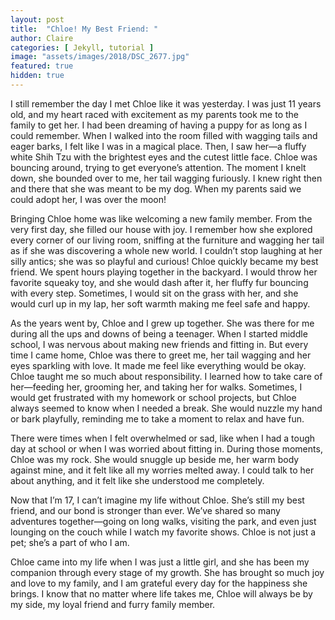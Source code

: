 ```yaml
---
layout: post
title:  "Chloe! My Best Friend: "
author: Claire
categories: [ Jekyll, tutorial ]
image: "assets/images/2018/DSC_2677.jpg"
featured: true
hidden: true
---
```

I still remember the day I met Chloe like it was yesterday. I was just 11 years old, and my heart raced with excitement as my parents took me to the family to get her. I had been dreaming of having a puppy for as long as I could remember. When I walked into the room filled with wagging tails and eager barks, I felt like I was in a magical place.
Then, I saw her—a fluffy white Shih Tzu with the brightest eyes and the cutest little face. Chloe was bouncing around, trying to get everyone’s attention. The moment I knelt down, she bounded over to me, her tail wagging furiously. I knew right then and there that she was meant to be my dog. When my parents said we could adopt her, I was over the moon!

Bringing Chloe home was like welcoming a new family member. From the very first day, she filled our house with joy. I remember how she explored every corner of our living room, sniffing at the furniture and wagging her tail as if she was discovering a whole new world. I couldn’t stop laughing at her silly antics; she was so playful and curious!
Chloe quickly became my best friend. We spent hours playing together in the backyard. I would throw her favorite squeaky toy, and she would dash after it, her fluffy fur bouncing with every step. Sometimes, I would sit on the grass with her, and she would curl up in my lap, her soft warmth making me feel safe and happy.

As the years went by, Chloe and I grew up together. She was there for me during all the ups and downs of being a teenager. When I started middle school, I was nervous about making new friends and fitting in. But every time I came home, Chloe was there to greet me, her tail wagging and her eyes sparkling with love. It made me feel like everything would be okay.
Chloe taught me so much about responsibility. I learned how to take care of her—feeding her, grooming her, and taking her for walks. Sometimes, I would get frustrated with my homework or school projects, but Chloe always seemed to know when I needed a break. She would nuzzle my hand or bark playfully, reminding me to take a moment to relax and have fun.

There were times when I felt overwhelmed or sad, like when I had a tough day at school or when I was worried about fitting in. During those moments, Chloe was my rock. She would snuggle up beside me, her warm body against mine, and it felt like all my worries melted away. I could talk to her about anything, and it felt like she understood me completely.

Now that I’m 17, I can’t imagine my life without Chloe. She’s still my best friend, and our bond is stronger than ever. We’ve shared so many adventures together—going on long walks, visiting the park, and even just lounging on the couch while I watch my favorite shows. Chloe is not just a pet; she’s a part of who I am.

Chloe came into my life when I was just a little girl, and she has been my companion through every stage of my growth. She has brought so much joy and love to my family, and I am grateful every day for the happiness she brings. I know that no matter where life takes me, Chloe will always be by my side, my loyal friend and furry family member.
